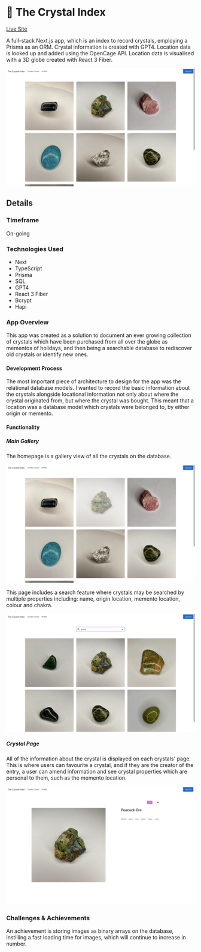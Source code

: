 # 🔮 The Crystal Index

[Live Site](www.crystalindex.co.uk)

A full-stack Next.js app, which is an index to record crystals, employing a Prisma as an ORM. Crystal information is created with GPT4. Location data is looked up and added using the OpenCage API. Location data is visualised with a 3D globe created with React 3 Fiber.

![main gallery]('./../public/project-images/gallery.jpeg)

## Details

### Timeframe

On-going

### Technologies Used

* Next
* TypeScript
* Prisma
* SQL
* GPT4
* React 3 Fiber
* Bcrypt
* Hapi

### App Overview

This app was created as a solution to document an ever growing collection of crystals which have been purchased from all over the globe as mementos of holidays, and then being a searchable database to rediscover old crystals or identify new ones.

#### Development Process

The most important piece of architecture to design for the app was the relational database models.
I wanted to record the basic information about the crystals alongside locational information not only about where the crystal originated from, but where the crystal was bought. This meant that a location was a database model which crystals were belonged to, by either origin or memento.

#### Functionality

##### Main Gallery

The homepage is a gallery view of all the crystals on the database.

![main gallery view]('./../public/project-images/gallery-view.jpeg)

This page includes a search feature where crystals may be searched by multiple properties including: name, origin location, memento location, colour and chakra.

![search](./public/project-images/search.jpeg)

##### Crystal Page

All of the information about the crystal is displayed on each crystals' page. This is where users can favourite a crystal, and if they are the creator of the entry, a user can amend information and see crystal properties which are personal to them, such as the memento location.

![crystal view]('./../public/project-images/crystal-view.jpeg)

### Challenges & Achievements

An achievement is storing images as binary arrays on the database, instilling a fast loading time for images, which will continue to increase in number.
